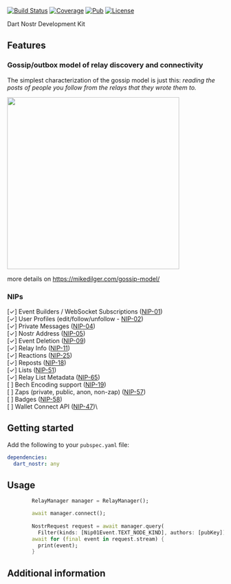 [![Build Status](https://github.com/relaystr/dart_ndk/actions/workflows/tests.yaml/badge.svg?branch=master)](https://github.com/relaystr/dart_ndk/actions?query=workflow%3A"tests"+branch%3Amaster)
[![Coverage](https://codecov.io/github/relaystr/dart_ndk/graph/badge.svg?token=OP3PZCXCML)](https://codecov.io/github/relaystr/dart_ndk)
[![Pub](https://img.shields.io/pub/v/dart_ndk.svg)](https://pub.dev/packages/dart_ndk)
[![License](https://img.shields.io/github/license/relaystr/dart_ndk.svg)](LICENSE.txt)


Dart Nostr Development Kit

## Features

### Gossip/outbox model of relay discovery and connectivity

The simplest characterization of the gossip model is just this: *reading the posts of people you follow from the relays that they wrote them to.*

<img src="https://mikedilger.com/gossip-model/gossip-model.png" style="width:400px; height:400px"/>

more details on https://mikedilger.com/gossip-model/

### NIPs

[✓] Event Builders / WebSocket Subscriptions ([NIP-01](https://github.com/nostr-protocol/nips/blob/master/01.md))\
[✓] User Profiles (edit/follow/unfollow - [NIP-02](https://github.com/nostr-protocol/nips/blob/master/02.md))\
[✓] Private Messages ([NIP-04](https://github.com/nostr-protocol/nips/blob/master/04.md))\
[✓] Nostr Address ([NIP-05](https://github.com/nostr-protocol/nips/blob/master/05.md))\
[✓] Event Deletion ([NIP-09](https://github.com/nostr-protocol/nips/blob/master/09.md))\
[✓] Relay Info ([NIP-11](https://github.com/nostr-protocol/nips/blob/master/11.md))\
[✓] Reactions ([NIP-25](https://github.com/nostr-protocol/nips/blob/master/25.md))\
[✓] Reposts ([NIP-18](https://github.com/nostr-protocol/nips/blob/master/18.md))\
[✓] Lists ([NIP-51](https://github.com/nostr-protocol/nips/blob/master/51.md))\
[✓] Relay List Metadata ([NIP-65](https://github.com/nostr-protocol/nips/blob/master/65.md))\
[ ] Bech Encoding support ([NIP-19](https://github.com/nostr-protocol/nips/blob/master/19.md))\
[ ] Zaps (private, public, anon, non-zap) ([NIP-57](https://github.com/nostr-protocol/nips/blob/master/57.md))\
[ ] Badges ([NIP-58](https://github.com/nostr-protocol/nips/blob/master/58.md))\
[ ] Wallet Connect API ([NIP-47](https://github.com/nostr-protocol/nips/blob/master/47.md))\

## Getting started
Add the following to your `pubspec.yaml` file:

```yaml
dependencies:
  dart_nostr: any
```

## Usage


```dart
        RelayManager manager = RelayManager();

        await manager.connect();
        
        NostrRequest request = await manager.query(
          Filter(kinds: [Nip01Event.TEXT_NODE_KIND], authors: [pubKey]));
        await for (final event in request.stream) {
          print(event);
        }

```

## Additional information
